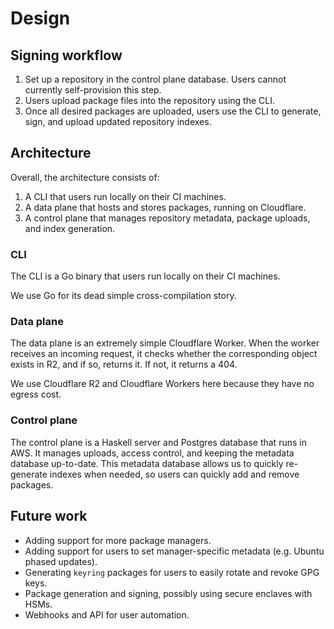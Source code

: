 # Design

## Signing workflow

1. Set up a repository in the control plane database. Users cannot currently self-provision this step.
2. Users upload package files into the repository using the CLI.
3. Once all desired packages are uploaded, users use the CLI to generate, sign, and upload updated repository indexes.

## Architecture

Overall, the architecture consists of:

1. A CLI that users run locally on their CI machines.
2. A data plane that hosts and stores packages, running on Cloudflare.
3. A control plane that manages repository metadata, package uploads, and index generation.

### CLI

The CLI is a Go binary that users run locally on their CI machines.

We use Go for its dead simple cross-compilation story.

### Data plane

The data plane is an extremely simple Cloudflare Worker. When the worker receives an incoming request, it checks whether the corresponding object exists in R2, and if so, returns it. If not, it returns a 404.

We use Cloudflare R2 and Cloudflare Workers here because they have no egress cost.

### Control plane

The control plane is a Haskell server and Postgres database that runs in AWS. It manages uploads, access control, and keeping the metadata database up-to-date. This metadata database allows us to quickly re-generate indexes when needed, so users can quickly add and remove packages.

## Future work

- Adding support for more package managers.
- Adding support for users to set manager-specific metadata (e.g. Ubuntu phased updates).
- Generating `keyring` packages for users to easily rotate and revoke GPG keys.
- Package generation and signing, possibly using secure enclaves with HSMs.
- Webhooks and API for user automation.
